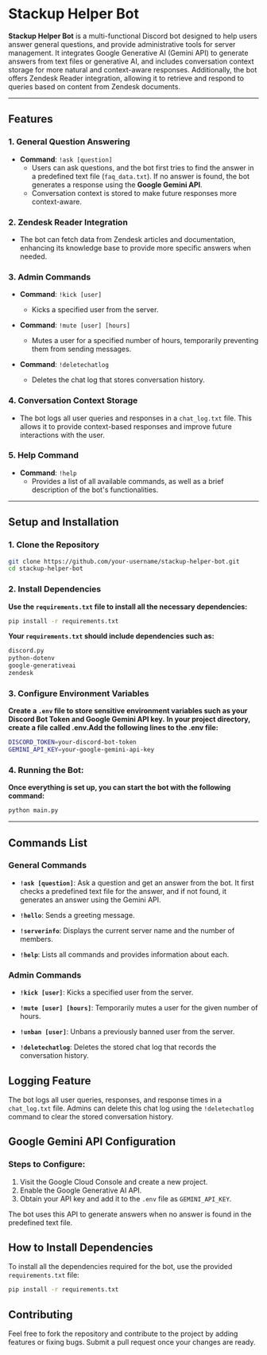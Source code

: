 # Stackup Helper Bot

**Stackup Helper Bot** is a multi-functional Discord bot designed to help users answer general questions, and provide administrative tools for server management. It integrates Google Generative AI (Gemini API) to generate answers from text files or generative AI, and includes conversation context storage for more natural and context-aware responses. Additionally, the bot offers Zendesk Reader integration, allowing it to retrieve and respond to queries based on content from Zendesk documents.

---

## Features

### 1. General Question Answering
- **Command**: `!ask [question]`
  - Users can ask questions, and the bot first tries to find the answer in a predefined text file (`faq_data.txt`). If no answer is found, the bot generates a response using the **Google Gemini API**.
  - Conversation context is stored to make future responses more context-aware.

### 2. Zendesk Reader Integration
- The bot can fetch data from Zendesk articles and documentation, enhancing its knowledge base to provide more specific answers when needed.

### 3. Admin Commands
- **Command**: `!kick [user]`
  - Kicks a specified user from the server.
  
- **Command**: `!mute [user] [hours]`
  - Mutes a user for a specified number of hours, temporarily preventing them from sending messages.

- **Command**: `!deletechatlog`
  - Deletes the chat log that stores conversation history.

### 4. Conversation Context Storage
- The bot logs all user queries and responses in a `chat_log.txt` file. This allows it to provide context-based responses and improve future interactions with the user.

### 5. Help Command
- **Command**: `!help`
  - Provides a list of all available commands, as well as a brief description of the bot's functionalities.

---

## Setup and Installation

### 1. Clone the Repository

```bash
git clone https://github.com/your-username/stackup-helper-bot.git
cd stackup-helper-bot
```

### 2. Install Dependencies
**Use the `requirements.txt` file to install all the necessary dependencies:**
```bash
pip install -r requirements.txt
```
**Your `requirements.txt` should include dependencies such as:**
```bash
discord.py
python-dotenv
google-generativeai
zendesk
```

### 3. Configure Environment Variables
**Create a `.env` file to store sensitive environment variables such as your Discord Bot Token and Google Gemini API key.**
**In your project directory, create a file called .env.Add the following lines to the .env file:**
```bash
DISCORD_TOKEN=your-discord-bot-token
GEMINI_API_KEY=your-google-gemini-api-key
```

### 4. Running the Bot:
**Once everything is set up, you can start the bot with the following command:**
```bash
python main.py
```

---
## Commands List

### General Commands
- **`!ask [question]`**: Ask a question and get an answer from the bot. It first checks a predefined text file for the answer, and if not found, it generates an answer using the Gemini API.
  
- **`!hello`**: Sends a greeting message.

- **`!serverinfo`**: Displays the current server name and the number of members.

- **`!help`**: Lists all commands and provides information about each.

### Admin Commands
- **`!kick [user]`**: Kicks a specified user from the server.

- **`!mute [user] [hours]`**: Temporarily mutes a user for the given number of hours.

- **`!unban [user]`**: Unbans a previously banned user from the server.

- **`!deletechatlog`**: Deletes the stored chat log that records the conversation history.


## Logging Feature
The bot logs all user queries, responses, and response times in a `chat_log.txt` file. Admins can delete this chat log using the `!deletechatlog` command to clear the stored conversation history.

## Google Gemini API Configuration
### Steps to Configure:
1. Visit the Google Cloud Console and create a new project.
2. Enable the Google Generative AI API.
3. Obtain your API key and add it to the `.env` file as `GEMINI_API_KEY`.

The bot uses this API to generate answers when no answer is found in the predefined text file.

## How to Install Dependencies
To install all the dependencies required for the bot, use the provided `requirements.txt` file:

```bash
pip install -r requirements.txt
```

## Contributing
Feel free to fork the repository and contribute to the project by adding features or fixing bugs. Submit a pull request once your changes are ready.
